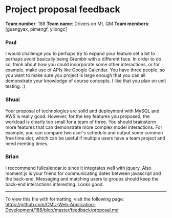 Project proposal feedback
==================

**Team number**: 188
**Team name**: Drivers on Mt. QM
**Team members**: [guangyax, pimengf, yilongc]

### Paul

I would challenge you to perhaps try to expand your feature set a bit to perhaps avoid basically being Grumblr with a different face. In order to do so, think about how you could incorporate some other interactions, or for example, make use of APIs like Google Calendar. You have three people, so you want to make sure you project is large enough that you can all demonstrate your knowledge of course concepts. I like that you plan on unit testing. :)

### Shuai

Your proposal of technologies are solid and deployment with MySQL and AWS is really good. However, for the key features you proposed, the workload is clearly too small for a team of three. You should brainstorm more features that can demonstrate more complex model interactions. For example, you can compare two user's schedule and output some common free time slot, which can be useful if multiple users have a team project and need meeting times.

### Brian

I reccommend fullcalendar.io since it integrates well with jquery.  Also moment.js is your friend for communicating dates between javascript and the back-end.  Messaging and matching users to groups should keep the back-end interactions interesting.  Looks good.



---

To view this file with formatting, visit the following page: https://github.com/CMU-Web-Application-Development/188/blob/master/feedback/proposal.md